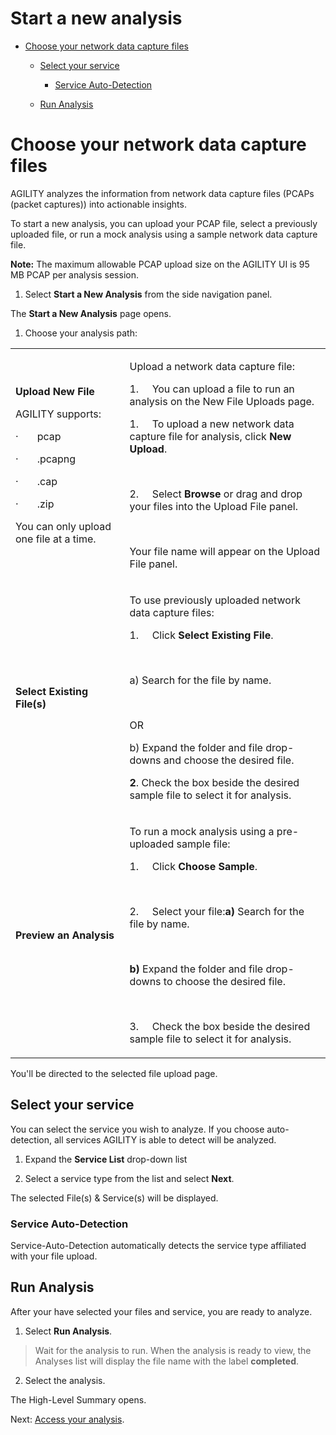 # Start a new analysis

-   [Choose your network data capture
    files](#Startanewanalysis-Upload-New-FilesChoos)

    -   [Select your service](#Startanewanalysis-Selectyourservice)

        -   [Service
            Auto-Detection](#Startanewanalysis-ServiceAuto-Detection)

    -   [Run Analysis](#Startanewanalysis-RunAnalysis)

# Choose your network data capture files

AGILITY analyzes the information from network data capture files (PCAPs
(packet captures)) into actionable insights.

To start a new analysis, you can upload your PCAP file, select a
previously uploaded file, or run a mock analysis using a sample network
data capture file.

**Note:** The maximum allowable PCAP upload size on the AGILITY UI is 95
MB PCAP per analysis session.

1.  Select **Start a New Analysis** from the side navigation panel.

The **Start a New Analysis** page opens.

1.  Choose your analysis path:

|||
| :- | :- |
|<p>**Upload New File**</p><p>AGILITY supports:</p><p>·       pcap</p><p>·       .pcapng</p><p>·       .cap</p><p>·       .zip</p><p>You can only upload one file at a time.</p>|<p>Upload a network data capture file:</p><p>1\.     You can upload a file to run an analysis on the New File Uploads page.</p><p>1\.     To upload a new network data capture file for analysis, click **New Upload**.</p><p> </p><p>2\.     Select **Browse** or drag and drop your files into the Upload File panel.</p><p> </p><p>Your file name will appear on the Upload File panel.</p>|
|**Select Existing File(s)**|<p>To use previously uploaded network data capture files:</p><p>1\.     Click **Select Existing File**.</p><p> </p><p>a) Search for the file by name.</p><p> </p><p>OR</p><p>b) Expand the folder and file drop-downs and choose the desired file.</p><p>**2**. Check the box beside the desired sample file to select it for analysis.</p>|
|**Preview an Analysis**|<p>To run a mock analysis using a pre-uploaded sample file:</p><p>1\.     Click **Choose Sample**.</p><p> </p><p>2\.     Select your file:**a)** Search for the file by name.</p><p> </p><p>**b)** Expand the folder and file drop-downs to choose the desired file.</p><p> </p><p>3\.     Check the box beside the desired sample file to select it for analysis.</p>|

You'll be directed to the selected file upload page.


## Select your service

You can select the service you wish to analyze. If you choose
auto-detection, all services AGILITY is able to detect will be analyzed.

1.  Expand the **Service List** drop-down list

2.  Select a service type from the list and select **Next**.

The selected File(s) & Service(s) will be displayed.

### Service Auto-Detection

Service-Auto-Detection automatically detects the service type affiliated
with your file upload.

## Run Analysis

After your have selected your files and service, you are ready to
analyze.

1.  Select **Run Analysis**.

> Wait for the analysis to run. When the analysis is ready to view, the
> Analyses list will display the file name with the label **completed**.

2.  Select the analysis.

The High-Level Summary opens.

 Next: [Access your
analysis](https://d.docs.live.net/wiki/spaces/AKB1/pages/3037659168/Access+your+analyses).